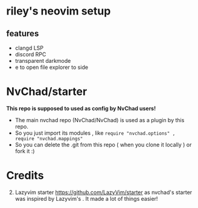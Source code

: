 # riley's neovim setup

## features
* clangd LSP
* discord RPC
* transparent darkmode
* <leader>e to open file explorer to side

# NvChad/starter
**This repo is supposed to used as config by NvChad users!**

- The main nvchad repo (NvChad/NvChad) is used as a plugin by this repo.
- So you just import its modules , like `require "nvchad.options" , require "nvchad.mappings"`
- So you can delete the .git from this repo ( when you clone it locally ) or fork it :)

# Credits
2) Lazyvim starter https://github.com/LazyVim/starter as nvchad's starter was inspired by Lazyvim's . It made a lot of things easier!
